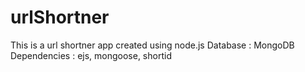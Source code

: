# urlShortner
This is a url shortner app created using node.js
Database : MongoDB 
Dependencies : ejs, mongoose, shortid
